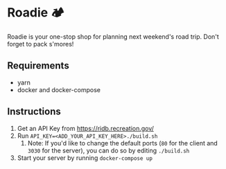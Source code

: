 # Roadie 🏕️

Roadie is your one-stop shop for planning next weekend's road trip. Don't forget to pack s'mores!

## Requirements

- yarn
- docker and docker-compose
 
## Instructions

1. Get an API Key from https://ridb.recreation.gov/
2. Run `API_KEY=<ADD_YOUR_API_KEY_HERE>./build.sh`
   1. Note: If you'd like to change the default ports (`80` for the client and `3030` for the server), you can do so by editing `./build.sh`
3. Start your server by running `docker-compose up`
